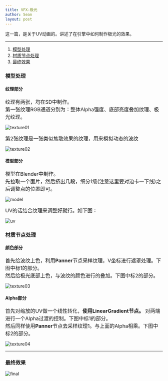 ```yaml
---
title: VFX-极光
author: Sean
layout: post
---
```

这一篇，是关于UV动画的。讲述了在引擎中如何制作极光的效果。

****

1. [模型处理](#模型处理)
2. [材质节点处理](#材质节点处理)
3. [最终效果](#最终效果)

### 模型处理
#### 纹理部分
<font size="3">
   纹理有两张，均在SD中制作。<br>
   第一张纹理RGB通道分别为：整体Alpha强度、底部亮度叠加纹理、极光纹理。<br>
</font>

   ![texture01](https://user-images.githubusercontent.com/106949238/173581457-99df3a7f-b280-4b80-933c-3fd184cb5e4a.png)
   
<font size="3">
   第2张纹理是一张类似焦散效果的纹理，用来模拟动态的波纹<br>
</font>

   ![texture02](https://user-images.githubusercontent.com/106949238/173582158-36245b19-ea15-467f-97e4-55d35c7e6a87.png)
   
#### 模型部分
<font size="3">
   模型在Blender中制作。<br>
   先拉取一个面片，然后挤出几段，细分1级(注意这里要对边卡一下线)之后调整点的位置即可。<br>
</font>  

   ![model](https://user-images.githubusercontent.com/106949238/173584904-31dbf2d4-e70c-4d2e-89f8-2d58a73dd965.gif)
   
   
<font size="3">
   UV的话结合纹理来调整好就行。如下图：<br>
</font>

   ![uv](https://user-images.githubusercontent.com/106949238/173585353-ab90c406-be8e-47e6-84d7-66d863dec409.png)

### 材质节点处理
#### 颜色部分
<font size="3">
   首先给波纹上色，利用<b>Panner</b>节点采样纹理，V坐标进行遮罩处理。下图中标1的部分。<br>
   然后给极光底部上色，与波纹的颜色进行的叠加。下图中标2的部分。<br>
</font>

   ![texture03](https://user-images.githubusercontent.com/106949238/173590981-c440b793-8a1b-46ef-baec-d70f90aaae05.png)

#### Alpha部分
<font size="3">
   首先对缩放的UV做一个线性转化，<b>使用LinearGradient节点。</b>
   对两端进行一个Alpha过渡的控制。下图中标1的部分。<br>
   然后同样使用<b>Panner</b>节点去采样纹理1。与上面的Alpha相乘。下图中标2的部分。<br>
</font>

   ![texture04](https://user-images.githubusercontent.com/106949238/173591981-9e8905f1-0acb-4386-8222-9f97a3d80f09.png)
   
****

### 最终效果

![final](https://user-images.githubusercontent.com/106949238/173593675-199e47c8-680f-4715-b59e-1dcdf2266e2a.gif)
